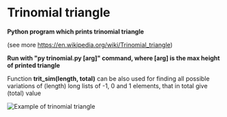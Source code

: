 # Trinomial triangle
**Python program which prints trinomial triangle**

(see more https://en.wikipedia.org/wiki/Trinomial_triangle)

**Run with "py trinomial.py [arg]" command, where [arg] is the max height of printed triangle**

Function **trit_sim(length, total)** can be also used for finding all possible variations of (length) long lists of -1, 0 and 1 elements, that in total give (total) value

![Example of trinomial triangle](https://wikimedia.org/api/rest_v1/media/math/render/svg/cc502b2cecdfb28fa8674bd32b3f1097ce6451be)
